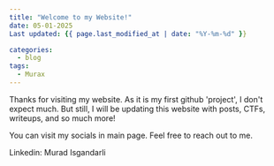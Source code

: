 ```yaml
---
title: "Welcome to my Website!"
date: 05-01-2025
Last updated: {{ page.last_modified_at | date: "%Y-%m-%d" }}

categories:
  - blog
tags:
  - Murax
---
```


Thanks for visiting my website. As it is my first github 'project', I don't expect much. But still, I will be updating this website with posts, CTFs, writeups, and so much more!

You can visit my socials in main page.
Feel free to reach out to me. 

Linkedin: Murad Isgandarli


